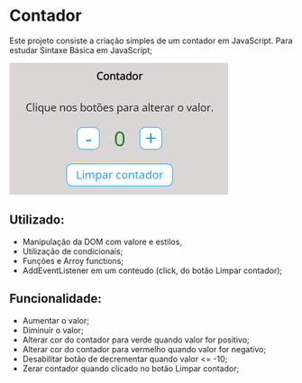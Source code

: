 # Contador
Este projeto consiste a criação simples de um contador em JavaScript.
Para estudar Sintaxe Básica em JavaScript;

<img src="./contador.png" alt="Contador" style="margin: 0 auto;">

## Utilizado: 
- Manipulação da DOM com valore e estilos,
- Utilização de condicionais;
- Funções e Arroy functions;
- AddEventListener em um conteudo (click, do botão Limpar contador);


## Funcionalidade:
- Aumentar o valor;
- Diminuir o valor;
- Alterar cor do contador para verde quando valor for positivo;
- Alterar cor do contador para vermelho quando valor for negativo;
- Desabilitar botão de decrementar quando valor <= -10;
- Zerar contador quando clicado no botão Limpar contador;